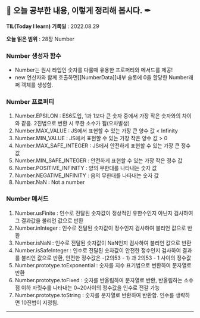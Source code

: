 ## 📕 오늘 공부한 내용, 이렇게 정리해 봅시다. ✒

**TIL(Today I learn) 기록일** : 2022.08.29

**오늘 읽은 범위** : 28장 Number

### Number 생성자 함수
+ Number는 원시 타입인 숫자를 다룰때 유용한 프로퍼티와 메서드를 제공!
+ new 연산자와 함께 호출하면[[NumberData]]내부 슬롯에 0을 할당한 Number래퍼 객체를 생성함.

### Number 프로퍼티
1. Number.EPSILON : ES6도입, 1과 1보다 큰 숫자 중에서 가장 작은 숫자와의 차이와 같음. 2진법으로 변환 시 무한 소수가 됨(오차발생)
2. Number.MAX_VALUE : JS에서 표현할 수 있는 가장 큰 양수 값 < Infinity
3. Number.MIN_VALUE : JS에서 표현할 수 있는 가장 작은 양수 값 > 0
4. Number.MAX_SAFE_INTEGER : JS에서 안전하게 표현할 수 있는 가장 큰 정수 값
5. Number.MIN_SAFE_INTEGER : 안전하게 표현할 수 있는 가장 작은 정수 값
6. Number.POSITIVE_INFINITY : 양의 무한대를 나타내는 숫자 값
7. Number.NEGATIVE_INFINITY : 음의 무한대를 나타내는 숫자 값
8. Number.NaN : Not a number

### Number 메서드
1. Number.usFinite : 인수로 전달된 숫자값이 정상적인 유한수인지 아닌지 검사하여 그 결과값을 불리언 값으로 반환
2. Number.inInteger : 인수로 전달된 숫자값이 정수인지 검사하여 불리언 값으로 반환
3. Number.isNaN : 인수로 전달된 숫자값이 NaN인지 검사하여 불리언 값으로 반환
4. Number.isSafeInteger : 인수로 전달된 숫자값이 안전한 정수인지 검사하여 결과를 불리언 값으로 반환, 안전한 정수값은 -(2의53 - 1) 과 2의53 - 1 사이의 정수값
5. Number.prototype.toExponential : 숫자를 지수 표기법으로 변환하여 문자열로 반환
6. Number.prototype.toFixed : 숫자를 반올림하여 문자열로 반환, 반올림하는 소수점 이하 자릿수를 나타내는 0~20사이의 정수값을 인수로 전갈 가능
7. Number.prototype.toString : 숫자를 문자열로 반환하여 반환함. 인수를 생략하면 10진법이 지정됨.

---
